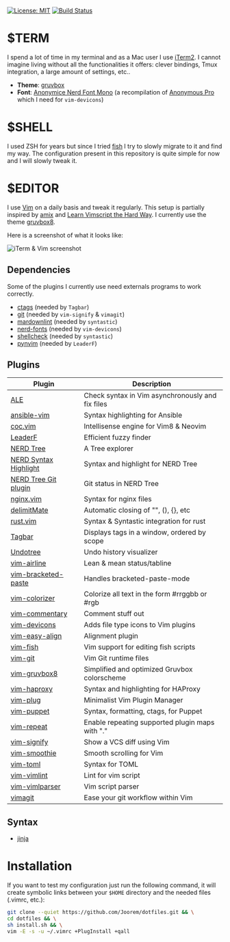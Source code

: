 [![License: MIT](https://img.shields.io/badge/License-MIT-green.svg)](https://opensource.org/licenses/MIT)
[![Build Status](https://travis-ci.org/Joorem/dotfiles.svg?branch=master)](https://travis-ci.org/Joorem/dotfiles)

# $TERM

I spend a lot of time in my terminal and as a Mac user I use [iTerm2][29]. I cannot imagine living without all the functionalities it offers: clever bindings, Tmux integration, a large amount of settings, etc..

* **Theme**: [gruvbox][40]
* **Font**: [Anonymice Nerd Font Mono][41] (a recompilation of [Anonymous Pro][42] which I need for `vim-devicons`)

# $SHELL

I used ZSH for years but since I tried [fish][43] I try to slowly migrate to it and find my way. The configuration present in this repository is quite simple for now and I will slowly tweak it.

# $EDITOR

I use [Vim][8] on a daily basis and tweak it regularly. This setup is partially inspired by [amix][5] and [Learn Vimscript the Hard Way][12]. I currently use the theme [gruvbox8][45].

Here is a screenshot of what it looks like:

![iTerm & Vim screenshot](https://github.com/Joorem/dotfiles/wiki/img/iterm-vim-gruvbox.png)

## Dependencies

Some of the plugins I currently use need externals programs to work correctly.

* [ctags][39] (needed by `Tagbar`)
* [git][48] (needed by `vim-signify` & `vimagit`)
* [mardownlint][38] (needed by `syntastic`)
* [nerd-fonts][33] (needed by `vim-devicons`)
* [shellcheck][34] (needed by `syntastic`)
* [pynvim][49] (needed by `LeaderF`)

## Plugins

| Plugin                      | Description                                      |
| --------------------------- | ------------------------------------------------ |
| [ALE][15]                   | Check syntax in Vim asynchronously and fix files |
| [ansible-vim][25]           | Syntax highlighting for Ansible                  |
| [coc.vim][vim-coc]          | Intellisense engine for Vim8 & Neovim            |
| [LeaderF][11]               | Efficient fuzzy finder                           |
| [NERD Tree][2]              | A Tree explorer                                  |
| [NERD Syntax Highlight][36] | Syntax and highlight for NERD Tree               |
| [NERD Tree Git plugin][20]  | Git status in NERD Tree                          |
| [nginx.vim][nginx]          | Syntax for nginx files                           |
| [delimitMate][19]           | Automatic closing of "", (), {}, etc             |
| [rust.vim][26]              | Syntax & Syntastic integration for rust          |
| [Tagbar][22]                | Displays tags in a window, ordered by scope      |
| [Undotree][24]              | Undo history visualizer                          |
| [vim-airline][1]            | Lean & mean status/tabline                       |
| [vim-bracketed-paste][13]   | Handles bracketed-paste-mode                     |
| [vim-colorizer][47]         | Colorize all text in the form #rrggbb or #rgb    |
| [vim-commentary][28]        | Comment stuff out                                |
| [vim-devicons][37]          | Adds file type icons to Vim plugins              |
| [vim-easy-align][3]         | Alignment plugin                                 |
| [vim-fish][44]              | Vim support for editing fish scripts             |
| [vim-git][30]               | Vim Git runtime files                            |
| [vim-gruvbox8][45]          | Simplified and optimized Gruvbox colorscheme     |
| [vim-haproxy][vim-haproxy]  | Syntax and highlighting for HAProxy              |
| [vim-plug][6]               | Minimalist Vim Plugin Manager                    |
| [vim-puppet][14]            | Syntax, formatting, ctags, for Puppet            |
| [vim-repeat][30]            | Enable repeating supported plugin maps with "."  |
| [vim-signify][23]           | Show a VCS diff using Vim                        |
| [vim-smoothie][46]          | Smooth scrolling for Vim                         |
| [vim-toml][35]              | Syntax for TOML                                  |
| [vim-vimlint][27]           | Lint for vim script                              |
| [vim-vimlparser][31]        | Vim script parser                                |
| [vimagit][21]               | Ease your git workflow within Vim                |

## Syntax

* [jinja][18]

# Installation

If you want to test my configuration just run the following command, it will create symbolic links between your `$HOME` directory and the needed files (.vimrc, etc.):

```sh
git clone --quiet https://github.com/Joorem/dotfiles.git && \
cd dotfiles && \
sh install.sh && \
vim -E -s -u ~/.vimrc +PlugInstall +qall
```

[1]:https://github.com/vim-airline/vim-airline
[2]:https://github.com/scrooloose/nerdtree
[3]:https://github.com/junegunn/vim-easy-align
[4]:https://github.com/morhetz/gruvbox
[5]:https://github.com/amix/vimrc
[6]:https://github.com/junegunn/vim-plug
[8]:https://vim.sourceforge.io
[9]:https://github.com/olivierverdier/zsh-git-prompt
[10]:http://hg.nginx.org/nginx/raw-file/tip/contrib/vim/syntax/nginx.vim
[11]:https://github.com/Yggdroot/LeaderF
[12]:http://learnvimscriptthehardway.stevelosh.com
[13]:https://github.com/ConradIrwin/vim-bracketed-paste
[14]:https://github.com/rodjek/vim-puppet
[15]:https://github.com/w0rp/ale
[17]:https://github.com/haproxy/haproxy/blob/master/contrib/syntax-highlight/haproxy.vim
[18]:https://www.vim.org/scripts/script.php?script_id=1856
[19]:https://github.com/Raimondi/delimitMate
[20]:https://github.com/Xuyuanp/nerdtree-git-plugin
[21]:https://github.com/jreybert/vimagit
[22]:https://github.com/majutsushi/tagbar
[23]:https://github.com/junegunn/vim-easy-align
[24]:https://github.com/mbbill/undotree
[25]:https://github.com/pearofducks/ansible-vim
[26]:https://github.com/rust-lang/rust.vim
[27]:https://github.com/syngan/vim-vimlint
[28]:https://github.com/tpope/vim-commentary
[29]:https://www.iterm2.com
[30]:https://github.com/tpope/vim-repeat
[31]:https://github.com/vim-jp/vim-vimlparser
[33]:https://github.com/ryanoasis/nerd-fonts
[34]:https://github.com/koalaman/shellcheck
[35]:https://github.com/cespare/vim-toml
[36]:https://github.com/tiagofumo/vim-nerdtree-syntax-highlight
[37]:https://github.com/ryanoasis/vim-devicons
[38]:https://github.com/markdownlint/markdownlint
[39]:https://github.com/universal-ctags/ctags
[40]:https://github.com/morhetz/gruvbox-contrib/tree/master/iterm2
[41]:https://github.com/ryanoasis/nerd-fonts/blob/master/patched-fonts/AnonymousPro/complete/Anonymice%20Nerd%20Font%20Complete%20Mono.ttf
[42]:https://www.marksimonson.com/fonts/view/anonymous-pro
[43]:https://fishshell.com
[44]:https://github.com/dag/vim-fish
[45]:https://github.com/lifepillar/vim-gruvbox8
[46]:https://github.com/psliwka/vim-smoothie
[47]:https://github.com/lilydjwg/colorizer
[48]:https://git-scm.com
[49]:https://github.com/neovim/neovim/wiki/FAQ#python-support-isnt-working
[nginx]:https://github.com/chr4/nginx.vim
[vim-coc]:https://github.com/neoclide/coc.nvim
[vim-haproxy]:https://github.com/Joorem/vim-haproxy
